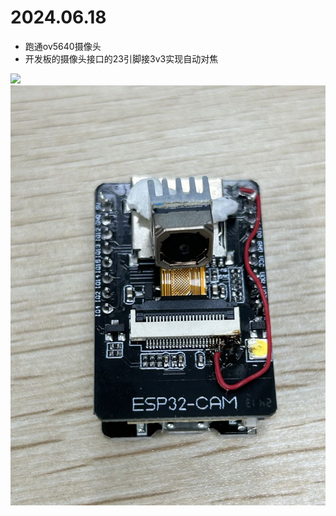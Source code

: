 # 2024.06.18

* 跑通ov5640摄像头
* 开发板的摄像头接口的23引脚接3v3实现自动对焦

![](../../../../run/user/1000/doc/86396f06/1.png)![1718693706498](image/readme/1718693706498.png)
